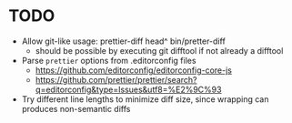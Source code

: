 # TODO

* Allow git-like usage: prettier-diff head^ bin/pretter-diff
  * should be possible by executing git difftool if not already a difftool
* Parse `prettier` options from .editorconfig files
  * https://github.com/editorconfig/editorconfig-core-js
  * https://github.com/prettier/prettier/search?q=editorconfig&type=Issues&utf8=%E2%9C%93
* Try different line lengths to minimize diff size, since wrapping can produces non-semantic diffs
